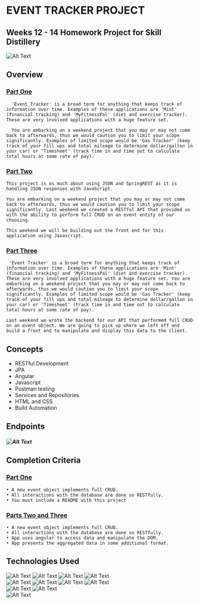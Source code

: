 # EVENT TRACKER PROJECT

## Weeks 12 - 14 Homework Project for Skill Distillery
![Alt Text](https://media.licdn.com/dms/image/C510BAQGcpYt2uJmayQ/company-logo_200_200/0?e=2159024400&v=beta&t=8O5Shdlep30sQ_juAPhlhUJi1jz-wl7FrJom6oG4cnw)

## Overview
### [Part One](https://github.com/SkillDistillery/SD24/blob/master/rest/EventTracker/README.md)

	  'Event Tracker' is a broad term for anything that keeps track of information over time. Examples of these applications are 'Mint' (financial tracking) and 'MyFitnessPal' (diet and exercise tracker). These are very involved applications with a huge feature set.

	  You are embarking on a weekend project that you may or may not come back to afterwards, thus we would caution you to limit your scope significantly. Examples of limited scope would be 'Gas Tracker' (keep track of your fill ups and total mileage to determine dollar/gallon in your car) or 'Timesheet' (track time in and time out to calculate total hours at some rate of pay).

### [Part Two](https://github.com/SkillDistillery/SD24/blob/master/javascript/eventTracker/README.md)

	This project is as much about using JSON and SpringREST as it is handling JSON responses with JavaScript.

	You are embarking on a weekend project that you may or may not come back to afterwards, thus we would caution you to limit your scope significantly. Last weekend we created a RESTful API that provided us with the ability to perform full CRUD on an event entity of our choosing.

	This weekend we will be building out the front end for this application using Javascript.

### [Part Three](https://github.com/SkillDistillery/SD24/blob/master/angular/eventTracker/README.md)

	 'Event Tracker' is a broad term for anything that keeps track of information over time. Examples of these applications are 'Mint' (financial tracking) and 'MyFitnessPal' (diet and exercise tracker). These are very involved applications with a huge feature set. You are embarking on a weekend project that you may or may not come back to afterwards, thus we would caution you to limit your scope significantly. Examples of limited scope would be 'Gas Tracker' (keep track of your fill ups and total mileage to determine dollar/gallon in your car) or 'Timesheet' (track time in and time out to calculate total hours at some rate of pay).

	Last weekend we wrote the backend for our API that performed full CRUD on an event object. We are going to pick up where we left off and build a front end to manipulate and display this data to the client.

## Concepts

* RESTful Development
* JPA
* Angular
* Javascript
* Postman testing
* Services and Repositories
* HTML and CSS
* Build Automation

## Endpoints
##### ![Alt Text](https://i.imgur.com/GhuUSOE.png)

## Completion Criteria
### [Part One](https://github.com/SkillDistillery/SD24/blob/master/rest/EventTracker/README.md)


	• A new event object implements full CRUD.
	• All interactions with the database are done so RESTfully.
	• You must include a README with this project


### [Parts Two and Three](https://github.com/SkillDistillery/SD24/blob/master/angular/eventTracker/README.md)


	• A new event object implements full CRUD.
	• All interactions with the database are done so RESTfully.
	• App uses angular to access data and manipulate the DOM.
	• App presents the aggregated data in some additional format.


## Technologies Used
![Alt Text](http://www.pngall.com/wp-content/uploads/2016/05/Java-PNG-180x180.png)
![Alt Text](https://itemis.ch/wp-content/uploads/sites/23/2015/06/eclipse5-180x180.jpg)
![Alt Text](https://media.trustradius.com/product-logos/GV/6S/3COGMZ775P74-180x180.PNG)
![Alt Text](http://www.pngall.com/wp-content/uploads/2016/04/Github-Free-PNG-Image.png)
<br>
![Alt Text](http://ifixit.ie/wp-content/uploads/2015/02/Apple-logo-180x180.png)
![Alt Text](https://media.trustradius.com/product-logos/HK/19/A1STBOL3HJCR-180x180.JPEG)
![Alt Text](https://careers.google.com/jobs/dist/img/meta/careers_apple-touch-icon-180x180.a4632facecb104f3a686.png)
![Alt Text](https://www.actian.com/wp-content/uploads/2018/09/AWS-Logo.png)
<br>
![Alt Text](https://really-simple-ssl.com/wp-content/uploads/2017/07/icon-mamppro.png)
![Alt Text](https://secure.meetupstatic.com/photos/event/c/0/a/e/600_460069326.jpeg)
<br>
![Alt Text](https://miro.medium.com/max/1431/1*Rld1TfAruYCz4EA-5kHJLA.png)
